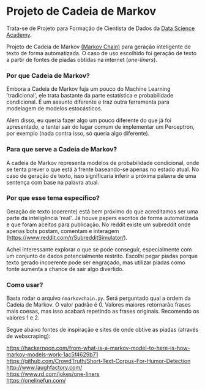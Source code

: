 
<h1>Projeto de Cadeia de Markov</h1>

Trata-se de Projeto para Formação de Cientista de Dados da [Data Science Academy](https://www.datascienceacademy.com.br).

Projeto de Cadeia de Markov [(Markov Chain)](https://en.wikipedia.org/wiki/Markov_chain) para geração inteligente de texto de forma automatizada.
O caso de uso escolhido foi geração de texto a partir de fontes de piadas obtidas na internet (*one-liners*).

<h3>Por que Cadeia de Markov?</h3>

Embora a Cadeia de Markov fuja um pouco do Machine Learning 'tradicional', ele trata bastante da parte estatística e probabilidade condicional. É um assunto diferente e traz outra ferramenta para modelagem de modelos estocásticos.

Além disso, eu queria fazer algo um pouco diferente do que já foi apresentado, e tentei sair do lugar comum de implementar um Perceptron, por exemplo (nada contra isso, só queria algo diferente).

<h3>Para que serve a Cadeia de Markov?</h3>

A cadeia de Markov representa modelos de probabilidade condicional, onde se tenta prever o que está à frente baseando-se apenas no estado atual. No caso de geração de texto, isso significaria inferir a próxima palavra de uma sentença com base na palavra atual.


<h3>Por que esse tema específico?</h3>

Geração de texto (coerente) está bem próximo do que acreditamos ser uma parte da inteligência 'real'.
Já houve papers escritos de forma automatizada e que foram aceitos para publicação.
No reddit existe um subreddit onde apenas bots postam, comentam e interagem (https://www.reddit.com/r/SubredditSimulator/).

Achei interessante explorar o que se pode conseguir, especialmente com um conjunto de dados potencialmente restrito.
Escolhi pegar piadas porque texto gerado incoerente pode ser engraçado, mas utilizar piadas como fonte aumenta a chance de sair algo divertido.


<h3>Como usar?</h3>

Basta rodar o arquivo `nmarkovchain.py`. Será perguntado qual a ordem da Cadeia de Markov. O valor padrão é 0.
Valores maiores retornarão frases mais coesas, mas isso acabará repetindo as frases originais. Recomendo os valores 1 e 2.

Segue abaixo fontes de inspiração e sites de onde obtive as piadas (através de webscraping):

https://hackernoon.com/from-what-is-a-markov-model-to-here-is-how-markov-models-work-1ac5f4629b71  
https://github.com/CrowdTruth/Short-Text-Corpus-For-Humor-Detection  
http://www.laughfactory.com/  
https://www.rd.com/jokes/one-liners  
https://onelinefun.com/  
